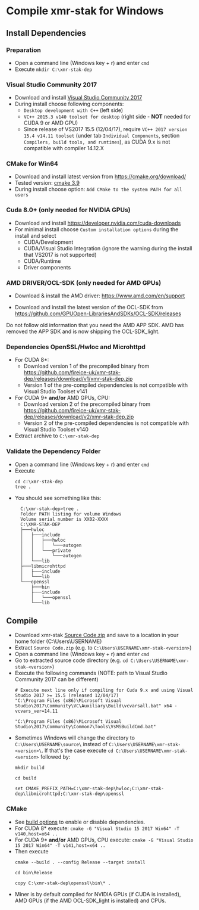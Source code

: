 # Compile **xmr-stak** for Windows

## Install Dependencies

### Preparation

- Open a command line (Windows key + r) and enter `cmd`
- Execute `mkdir C:\xmr-stak-dep`

### Visual Studio Community 2017

- Download and install [Visual Studio Community 2017](https://www.visualstudio.com/downloads/)
- During install choose following components:
  - `Desktop development with C++` (left side)
  - `VC++ 2015.3 v140 toolset for desktop` (right side - **NOT** needed for CUDA 9 or AMD GPU)
  - Since release of VS2017 15.5 (12/04/17), require `VC++ 2017 version 15.4 v14.11 toolset` (under tab `Individual Components`, section `Compilers, build tools, and runtimes`), as CUDA 9.x is not compatible with compiler 14.12.X

### CMake for Win64

- Download and install latest version from https://cmake.org/download/
- Tested version: [cmake 3.9](https://cmake.org/files/v3.9/cmake-3.9.0-rc3-win64-x64.msi)
- During install choose option: `Add CMake to the system PATH for all users`

### Cuda 8.0+ (only needed for NVIDIA GPUs)

- Download and install https://developer.nvidia.com/cuda-downloads
- For minimal install choose `Custom installation options` during the install and select
    - CUDA/Development
    - CUDA/Visual Studio Integration (ignore the warning during the install that VS2017 is not supported)
    - CUDA/Runtime
    - Driver components

### AMD DRIVER/OCL-SDK (only needed for AMD GPUs)

- Download & install the AMD driver: https://www.amd.com/en/support

- Download and install the latest version of the OCL-SDK from https://github.com/GPUOpen-LibrariesAndSDKs/OCL-SDK/releases 

Do not follow old information that you need the AMD APP SDK. AMD has removed the APP SDK and is now shipping the OCL-SDK_light.

### Dependencies OpenSSL/Hwloc and Microhttpd
- For CUDA 8*:
  - Download version 1 of the precompiled binary from https://github.com/fireice-uk/xmr-stak-dep/releases/download/v1/xmr-stak-dep.zip
  - Version 1 of the pre-compiled dependencies is not compatible with Visual Studio Toolset v141
- For CUDA 9* **and/or** AMD GPUs, CPU:
  - Download version 2 of the precompiled binary from https://github.com/fireice-uk/xmr-stak-dep/releases/download/v2/xmr-stak-dep.zip
  - Version 2 of the pre-compiled dependencies is not compatible with Visual Studio Toolset v140
- Extract archive to `C:\xmr-stak-dep`

### Validate the Dependency Folder

- Open a command line (Windows key + r) and enter `cmd`
- Execute
   ```
   cd c:\xmr-stak-dep
   tree .
   ```
- You should see something like this:
  ```
    C:\xmr-stak-dep>tree .
    Folder PATH listing for volume Windows
    Volume serial number is XX02-XXXX
    C:\XMR-STAK-DEP
    ├───hwloc
    │   ├───include
    │   │   ├───hwloc
    │   │   │   └───autogen
    │   │   └───private
    │   │       └───autogen
    │   └───lib
    ├───libmicrohttpd
    │   ├───include
    │   └───lib
    └───openssl
        ├───bin
        ├───include
        │   └───openssl
        └───lib
  ```

## Compile

- Download xmr-stak [Source Code.zip](https://github.com/fireice-uk/xmr-stak/releases) and save to a location in your home folder (C:\Users\USERNAME\)
- Extract `Source Code.zip` (e.g. to `C:\Users\USERNAME\xmr-stak-<version>`)
- Open a command line (Windows key + r) and enter `cmd`
- Go to extracted source code directory (e.g. `cd C:\Users\USERNAME\xmr-stak-<version>`)
- Execute the following commands (NOTE: path to Visual Studio Community 2017 can be different)
  ```
  # Execute next line only if compiling for Cuda 9.x and using Visual Studio 2017 >= 15.5 (released 12/04/17)
  "C:\Program Files (x86)\Microsoft Visual Studio\2017\Community\VC\Auxiliary\Build\vcvarsall.bat" x64 -vcvars_ver=14.11

  "C:\Program Files (x86)\Microsoft Visual Studio\2017\Community\Common7\Tools\VsMSBuildCmd.bat"
  ```
- Sometimes Windows will change the directory to `C:\Users\USERNAME\source\` instead of `C:\Users\USERNAME\xmr-stak-<version>\`. If that's the case execute `cd C:\Users\USERNAME\xmr-stak-<version>` followed by:
  ```
  mkdir build

  cd build

  set CMAKE_PREFIX_PATH=C:\xmr-stak-dep\hwloc;C:\xmr-stak-dep\libmicrohttpd;C:\xmr-stak-dep\openssl
  ```

### CMake

- See [build options](https://github.com/fireice-uk/xmr-stak/blob/master/doc/compile.md#build-system) to enable or disable dependencies.
- For CUDA 8* execute: `cmake -G "Visual Studio 15 2017 Win64" -T v140,host=x64 ..`
- For CUDA 9* **and/or** AMD GPUs, CPU execute: `cmake -G "Visual Studio 15 2017 Win64" -T v141,host=x64 ..`
- Then execute
  ```
  cmake --build . --config Release --target install

  cd bin\Release

  copy C:\xmr-stak-dep\openssl\bin\* .
  ```
- Miner is by default compiled for NVIDIA GPUs (if CUDA is installed), AMD GPUs (if the AMD OCL-SDK_light is installed) and CPUs.

